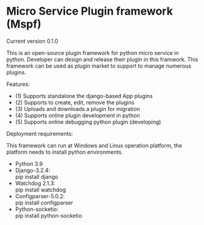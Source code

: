 # Micro Service Plugin framework (Mspf)

Current version 0.1.0

This is an open-source plugin framework for python micro service in python. Developer can design and release their plugin in this framwork. This framework can be used as plugin market to support to manage numerous plugins.

Features:
<ul>
<li>(1) Supports standalone the django-based App plugins</li>
<li>(2) Supports to create, edit, remove the plugins</li>
<li>(3) Uploads and downloads a plugin for migration</li>
<li>(4) Supports online plugin development in python</li>
<li>(5) Supports online debugging python plugin (developing)</li>
</ul>
Deployment requirements:

This framework can run at Windows and Linux operation platform, the platform needs to install python environments.
<ul>
<li>Python 3.9</li>
<li>Django-3.2.4:<br>
   pip install django</li>
<li>Watchdog 2.1.3:<br>
   pip install watchdog</li>
<li>Configparser-5.0.2:<br>
   pip install configparser</li>
<li>Python-socketio: <br>
   pip install python-socketio</li>
</ul>
